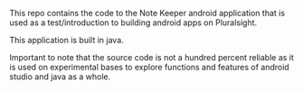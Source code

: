 This repo contains the code to the Note Keeper android application that is used as a test/introduction to building android apps on Pluralsight.

This application is built in java.

Important to note that the source code is not a hundred percent reliable as it is used on experimental bases to explore functions and features of android studio and java as a whole.
